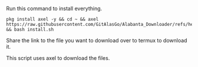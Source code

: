 Run this command to install everything.
```
pkg install axel -y && cd ~ && axel https://raw.githubusercontent.com/GitAlasGo/Alabanta_Downloader/refs/heads/main/install/install.sh && bash install.sh
```
Share the link to the file you want to download over to termux to download it.

This script uses axel to download the files.
